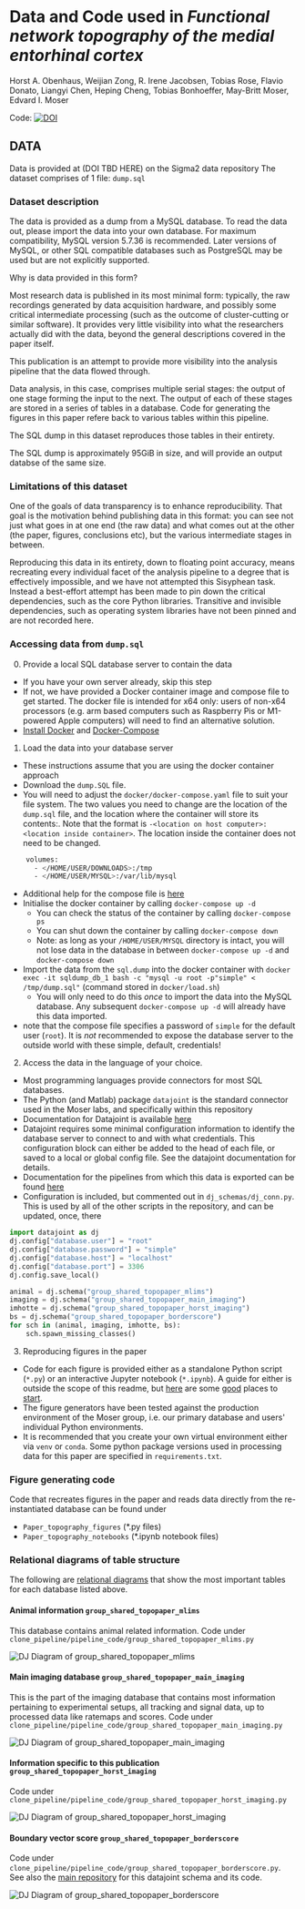 # Data and Code used in _Functional network topography of the medial entorhinal cortex_
Horst A. Obenhaus, Weijian Zong, R. Irene Jacobsen, Tobias Rose, Flavio Donato, Liangyi Chen, Heping Cheng, Tobias Bonhoeffer, May-Britt Moser, Edvard I. Moser

Code:
[![DOI](https://zenodo.org/badge/452277116.svg)](https://zenodo.org/badge/latestdoi/452277116)


## DATA

Data is provided at (DOI TBD HERE) on the Sigma2 data repository
The dataset comprises of 1 file: `dump.sql`

### Dataset description

The data is provided as a dump from a MySQL database. To read the data out, please import the data into your own database. For maximum compatibility, MySQL version 5.7.36 is recommended. Later versions of MySQL, or other SQL compatible databases such as PostgreSQL may be used but are not explicitly supported. 

Why is data provided in this form?

Most research data is published in its most minimal form: typically, the raw recordings generated by data acquisition hardware, and possibly some critical intermediate processing (such as the outcome of cluster-cutting or similar software). It provides very little visibility into what the researchers actually did with the data, beyond the general descriptions covered in the paper itself.

This publication is an attempt to provide more visibility into the analysis pipeline that the data flowed through. 

Data analysis, in this case, comprises multiple serial stages: the output of one stage forming the input to the next. 
The output of each of these stages are stored in a series of tables in a database. Code for generating the figures in this paper refere back to various tables within this pipeline.

The SQL dump in this dataset reproduces those tables in their entirety.

The SQL dump is approximately 95GiB in size, and will provide an output databse of the same size. 


### Limitations of this dataset

One of the goals of data transparency is to enhance reproducibility. That goal is the motivation behind publishing data in this format: you can see not just what goes in at one end (the raw data) and what comes out at the other (the paper, figures, conclusions etc), but the various intermediate stages in between. 

Reproducing this data in its entirety, down to floating point accuracy, means recreating every individual facet of the analysis pipeline to a degree that is effectively impossible, and we have not attempted this Sisyphean task. Instead a best-effort attempt has been made to pin down the critical dependencies, such as the core Python libraries. Transitive and invisible dependencies, such as operating system libraries have not been pinned and are not recorded here. 


### Accessing data from `dump.sql`

0. Provide a local SQL database server to contain the data

  * If you have your own server already, skip this step
  * If not, we have provided a Docker container image and compose file to get started. The docker file is intended for x64 only: users of non-x64 processors (e.g. arm based computers such as Raspberry Pis or M1-powered Apple computers) will need to find an alternative solution.
  * [Install Docker](https://docs.docker.com/get-docker/) and [Docker-Compose](https://docs.docker.com/compose/install/)

1. Load the data into your database server

  * These instructions assume that you are using the docker container approach
  * Download the `dump.SQL` file.
  * You will need to adjust the `docker/docker-compose.yaml` file to suit your file system. The two values you need to change are the location of the `dump.sql` file, and the location where the container will store its contents:. Note that the format is `-<location on host computer>:<location inside container>`. The location inside the container does not need to be changed. 
```bash
    volumes:
      - </HOME/USER/DOWNLOADS>:/tmp
      - </HOME/USER/MYSQL>:/var/lib/mysql
```
  * Additional help for the compose file is [here](https://github.com/datajoint/mysql-docker)
  * Initialise the docker container by calling `docker-compose up -d`
      + You can check the status of the container by calling `docker-compose ps`
      + You can shut down the container by calling `docker-compose down`
      + Note: as long as your `/HOME/USER/MYSQL` directory is intact, you will not lose data in the database in between `docker-compose up -d` and `docker-compose down`
  * Import the data from the `sql.dump` into the docker container with
    `docker exec -it sqldump_db_1 bash -c "mysql -u root -p"simple" < /tmp/dump.sql"` (command stored in `docker/load.sh`)
      + You will only need to do this _once_ to import the data into the MySQL database. Any subsequent `docker-compose up -d` will already have this data imported.
  * note that the compose file specifies a password of `simple` for the default user (`root`). It is _not_ recommended to expose the database server to the outside world with these simple, default, credentials!

2. Access the data in the language of your choice.

  * Most programming languages provide connectors for most SQL databases. 
  * The Python (and Matlab) package `datajoint` is the standard connector used in the Moser labs, and specifically within this repository
  * Documentation for Datajoint is available [here](https://www.datajoint.org/)
  * Datajoint requires some minimal configuration information to identify the database server to connect to and with what credentials. This configuration block can either be added to the head of each file, or saved to a local or global config file. See the datajoint documentation for details. 
  * Documentation for the pipelines from which this data is exported can be found [here](https://moser-pipelines.readthedocs.io/en/dj-moser-imaging/)
  * Configuration is included, but commented out in `dj_schemas/dj_conn.py`. This is used by all of the other scripts in the repository, and can be updated, once, there
```python
import datajoint as dj
dj.config["database.user"] = "root"
dj.config["database.password"] = "simple"
dj.config["database.host"] = "localhost"
dj.config["database.port"] = 3306
dj.config.save_local()

animal = dj.schema("group_shared_topopaper_mlims")
imaging = dj.schema("group_shared_topopaper_main_imaging")
imhotte = dj.schema("group_shared_topopaper_horst_imaging")
bs = dj.schema("group_shared_topopaper_borderscore")
for sch in (animal, imaging, imhotte, bs):
    sch.spawn_missing_classes()
```

3. Reproducing figures in the paper

  * Code for each figure is provided either as a standalone Python script (`*.py`) or an interactive Jupyter notebook (`*.ipynb`). A guide for either is outside the scope of this readme, but [here](https://jupyter-notebook-beginner-guide.readthedocs.io/en/latest/) are some [good](https://www.python.org/about/gettingstarted/) places to [start](https://stackoverflow.com/).
  * The figure generators have been tested against the production environment of the Moser group, i.e. our primary database and users' individual Python environments. 
  * It is recommended that you create your own virtual environment either via `venv` or `conda`. Some python package versions used in processing data for this paper are specified in `requirements.txt`.


### Figure generating code
Code that recreates figures in the paper and reads data directly from the re-instantiated database can be found under 
- `Paper_topography_figures` (*.py files)
- `Paper_topography_notebooks` (*.ipynb notebook files)

### Relational diagrams of table structure
The following are [relational diagrams](https://docs.datajoint.org/python/definition/11-ERD.html) that show the most important tables for each database listed above. 

#### Animal information `group_shared_topopaper_mlims`
This database contains animal related information. 
Code under `clone_pipeline/pipeline_code/group_shared_topopaper_mlims.py` 

![DJ Diagram of group_shared_topopaper_mlims](./ERDs/group_shared_topopaper_mlims.svg)

#### Main imaging database `group_shared_topopaper_main_imaging`
This is the part of the imaging database that contains most information pertaining to experimental setups, all tracking and signal data, up to processed data like ratemaps and scores.
Code under `clone_pipeline/pipeline_code/group_shared_topopaper_main_imaging.py`

![DJ Diagram of group_shared_topopaper_main_imaging](./ERDs/group_shared_topopaper_main_imaging.svg)

#### Information specific to this publication `group_shared_topopaper_horst_imaging`
Code under `clone_pipeline/pipeline_code/group_shared_topopaper_horst_imaging.py`

![DJ Diagram of group_shared_topopaper_horst_imaging](./ERDs/group_shared_topopaper_horst_imaging.svg)

#### Boundary vector score `group_shared_topopaper_borderscore`
Code under `clone_pipeline/pipeline_code/group_shared_topopaper_borderscore.py`. See also the [main repository](https://github.com/horsto/boundary_vector_score) for this datajoint schema and its code. 

![DJ Diagram of group_shared_topopaper_borderscore](./ERDs/group_shared_topopaper_borderscore.svg)


